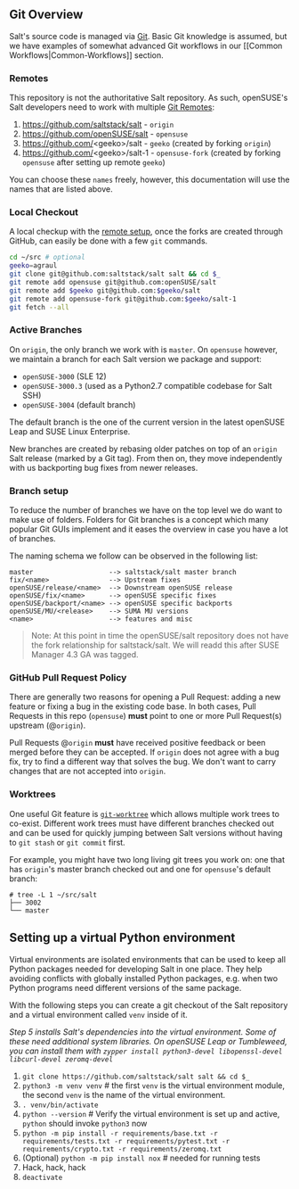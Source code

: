## Git Overview

Salt's source code is managed via [Git](https://git-scm.com/). Basic Git knowledge is assumed, but we have examples of somewhat advanced Git workflows in our [[Common Workflows|Common-Workflows]] section.

### Remotes

This repository is not the authoritative Salt repository. As such, openSUSE's Salt developers need to work with multiple [Git Remotes](https://git-scm.com/docs/git-remote):

1. https://github.com/saltstack/salt - `origin`
2. https://github.com/openSUSE/salt - `opensuse`
3. https://github.com/<geeko\>/salt - `geeko` (created by forking `origin`)
4. https://github.com/<geeko\>/salt-1 - `opensuse-fork` (created by forking `opensuse` after setting up remote `geeko`)

You can choose these `names` freely, however, this documentation will use the names that are listed above.

### Local Checkout

A local checkup with the [remote setup](#remotes), once the forks are created through GitHub, can easily be done with a few `git` commands.

```sh
cd ~/src # optional
geeko=agraul
git clone git@github.com:saltstack/salt salt && cd $_
git remote add opensuse git@github.com:openSUSE/salt
git remote add $geeko git@github.com:$geeko/salt
git remote add opensuse-fork git@github.com:$geeko/salt-1
git fetch --all
```

### Active Branches

On `origin`, the only branch we work with is `master`. On `opensuse` however, we maintain a branch for each Salt version we package and support:

- `openSUSE-3000` (SLE 12)
- `openSUSE-3000.3` (used as a Python2.7 compatible codebase for Salt SSH)
- `openSUSE-3004` (default branch)

The default branch is the one of the current version in the latest openSUSE Leap and SUSE Linux Enterprise.

New branches are created by rebasing older patches on top of an `origin` Salt release (marked by a Git tag). From then on, they move independently with us backporting bug fixes from newer releases.

### Branch setup

To reduce the number of branches we have on the top level we do want to make use of folders. Folders for Git branches is a concept which many popular Git GUIs implement and it eases the overview in case you have a lot of branches.

The naming schema we follow can be observed in the following list:

```
master                   --> saltstack/salt master branch
fix/<name>               --> Upstream fixes
openSUSE/release/<name>  --> Downstream openSUSE release
openSUSE/fix/<name>      --> openSUSE specific fixes
openSUSE/backport/<name> --> openSUSE specific backports
openSUSE/MU/<release>    --> SUMA MU versions
<name>                   --> features and misc
```

> Note: At this point in time the openSUSE/salt repository does not have the fork relationship for saltstack/salt. We will readd this after SUSE Manager 4.3 GA was tagged.

### GitHub Pull Request Policy

There are generally two reasons for opening a Pull Request: adding a new feature or fixing a bug in the existing code base. In both cases, Pull Requests in this repo (`opensuse`) **must** point to one or more Pull Request(s) upstream (@`origin`).

Pull Requests @`origin` **must** have received positive feedback or been merged before they can be accepted. If `origin` does not agree with a bug fix, try to find a different way that solves the bug. We don't want to carry changes that are not accepted into `origin`.

### Worktrees

One useful Git feature is [`git-worktree`](https://git-scm.com/docs/git-worktree) which allows multiple work trees to co-exist. Different work trees must have different branches checked out and can be used for quickly jumping between Salt versions without having to `git stash` or `git commit` first.

For example, you might have two long living git trees you work on: one that has `origin`'s master branch checked out and one for `opensuse`'s default branch:
```text
# tree -L 1 ~/src/salt
├── 3002
└── master
```

## Setting up a virtual Python environment

Virtual environments are isolated environments that can be used to keep all Python packages needed for developing Salt in one place. They help avoiding conflicts with globally installed Python packages, e.g. when two Python programs need different versions of the same package.

With the following steps you can create a git checkout of the Salt repository and a virtual environment called `venv` inside of it.

*Step 5 installs Salt's dependencies into the virtual environment. Some of these need additional system libraries. On openSUSE Leap or Tumbleweed, you can install them with `zypper install python3-devel libopenssl-devel libcurl-devel zeromq-devel`*

1. `git clone https://github.com/saltstack/salt salt && cd $_`
2. `python3 -m venv venv` # the first `venv` is the virtual environment module, the second `venv` is the name of the virtual environment.
3. `. venv/bin/activate`
4. `python --version` # Verify the virtual environment is set up and active, `python` should invoke `python3` now
5. `python -m pip install -r requirements/base.txt -r requirements/tests.txt -r requirements/pytest.txt -r requirements/crypto.txt -r requirements/zeromq.txt`
6. (Optional) `python -m pip install nox` # needed for running tests
7. Hack, hack, hack
8. `deactivate`
